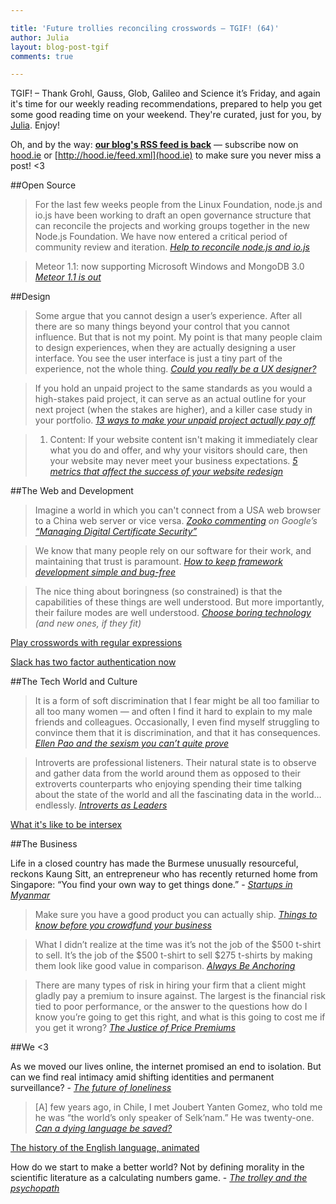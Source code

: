 ```yaml
---

title: 'Future trollies reconciling crosswords — TGIF! (64)'
author: Julia
layout: blog-post-tgif
comments: true

---
```



TGIF! – Thank Grohl, Gauss, Glob, Galileo and Science it’s Friday, and again it's time for our weekly reading recommendations, prepared to help you get some good reading time on your weekend. They're curated, just for you, by [Julia](http://twitter.com/juschm). Enjoy!

Oh, and by the way: <b>[our blog's RSS feed is back](http://hood.ie/feed.xml)</b> — subscribe now on [hood.ie](http://hood.ie) or [http://hood.ie/feed.xml](hood.ie) to make sure you never miss a post! <3


##Open Source

> For the last few weeks people from the Linux Foundation, node.js and io.js have been working to draft an open governance structure that can reconcile the projects and working groups together in the new Node.js Foundation. We have now entered a critical period of community review and iteration. <cite>[Help to reconcile node.js and io.js](https://medium.com/node-js-javascript/help-us-reconcile-node-js-and-io-js-c060a9ec1bd4)</cite>

> Meteor 1.1: now supporting Microsoft Windows and MongoDB 3.0 <cite>[Meteor 1.1 is out](https://www.meteor.com/blog/2015/03/31/meteor-11-microsoft-windows-mongodb-30)</cite>

##Design

> Some argue that you cannot design a user’s experience. After all there are so many things beyond your control that you cannot influence. But that is not my point. My point is that many people claim to design experiences, when they are actually designing a user interface. You see the user interface is just a tiny part of the experience, not the whole thing. <cite>[Could you really be a UX designer?](http://www.webdesignerdepot.com/2015/03/could-you-really-be-a-ux-designer/)</cite>

> If you hold an unpaid project to the same standards as you would a high-stakes paid project, it can serve as an actual outline for your next project (when the stakes are higher), and a killer case study in your portfolio. <cite>[13 ways to make your unpaid project actually pay off](http://mashable.com/2015/03/28/ways-unpaid-project-pay-off)</cite>

> 1. Content: If your website content isn't making it immediately clear what you do and offer, and why your visitors should care, then your website may never meet your business expectations. <cite>[5 metrics that affect the success of your website redesign](http://mashable.com/2015/03/31/website-redesign-success)</cite>

##The Web and Development

> Imagine a world in which you can't connect from a USA web browser to a China web server or vice versa. <cite>[Zooko commenting](https://twitter.com/zooko/status/583517021108711424) on Google’s [“Managing Digital Certificate Security”](http://googleonlinesecurity.blogspot.de/2015/03/maintaining-digital-certificate-security.html)</cite>


> We know that many people rely on our software for their work, and maintaining that trust is paramount. <cite>[How to keep framework development simple and bug-free](http://www.smashingmagazine.com/2015/03/27/simple-real-and-bug-free-foundation-development/)</cite>

> The nice thing about boringness (so constrained) is that the capabilities of these things are well understood. But more importantly, their failure modes are well understood.  <cite>[Choose boring technology](http://mcfunley.com/choose-boring-technology) (and new ones, if they fit)</cite>

[Play crosswords with regular expressions](http://regexcrossword.com/challenges/hamlet/puzzles/1)

[Slack has two factor authentication now](http://slackhq.com/post/114696167740/march-2015-security-incident-and-launch-of-2fa)


##The Tech World and Culture

> It is a form of soft discrimination that I fear might be all too familiar to all too many women — and often I find it hard to explain to my male friends and colleagues. Occasionally, I even find myself struggling to convince them that it is discrimination, and that it has consequences. <cite>[Ellen Pao and the sexism you can’t quite prove](http://nymag.com/daily/intelligencer/2015/03/ellen-pao-and-the-sexism-you-cant-quite-prove.html)</cite>

> Introverts are professional listeners. Their natural state is to observe and gather data from the world around them as opposed to their extroverts counterparts who enjoying spending their time talking about the state of the world and all the fascinating data in the world… endlessly. <cite>[Introverts as Leaders](http://randsinrepose.com/links/2015/04/02/introverts-as-leaders-briefly/)</cite>

[What it's like to be intersex](https://www.youtube.com/watch?v=cAUDKEI4QKI)


##The Business

>
Life in a closed country has made the Burmese unusually resourceful, reckons Kaung Sitt, an entrepreneur who has recently returned home from Singapore: “You find your own way to get things done.” - <cite>[Startups in Myanmar](http://www.economist.com/news/business/21647318-startup-culture-germinates-unlikely-place-land-temples-and-tech)</cite>

> Make sure you have a good product you can actually ship. <cite>[Things to know before you crowdfund your business](http://readwrite.com/#!/2015/03/30/crowdfunding-what-you-need-to-know)</cite>

> What I didn’t realize at the time was it’s not the job of the $500 t-shirt to sell. It’s the job of the $500 t-shirt to sell $275 t-shirts by making them look like good value in comparison. <cite>[Always Be Anchoring](https://www.winwithoutpitching.com/always-be-anchoring/)</cite>

> There are many types of risk in hiring your firm that a client might gladly pay a premium to insure against. The largest is the financial risk tied to poor performance, or the answer to the questions how do I know you’re going to get this right, and what is this going to cost me if you get it wrong? <cite>[The Justice of Price Premiums](https://www.winwithoutpitching.com/justice-of-price-premiums/)</cite>

##We <3

>
As we moved our lives online, the internet promised an end to isolation. But can we find real intimacy amid shifting identities and permanent surveillance? - <cite>[The future of loneliness](http://www.theguardian.com/society/2015/apr/01/future-of-loneliness-internet-isolation)</cite>

> [A] few years ago, in Chile, I met Joubert Yanten Gomez, who told me he was “the world’s only speaker of Selk’nam.” He was twenty-one. <cite>[Can a dying language be saved?](http://www.newyorker.com/magazine/2015/03/30/a-loss-for-words)</cite>

[The history of the English language, animated](https://youtu.be/H3r9bOkYW9s)

>
How do we start to make a better world? Not by defining morality in the scientific literature as a calculating numbers game. - <cite>[The trolley and the psychopath](http://www.lastwordonnothing.com/2015/03/27/the-trolley-and-the-psychopath/)
